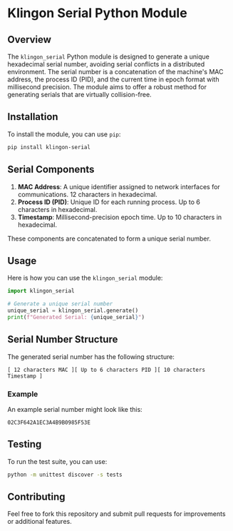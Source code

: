 # Klingon Serial Python Module

## Overview

The `klingon_serial` Python module is designed to generate a unique hexadecimal
serial number, avoiding serial conflicts in a distributed environment. The
serial number is a concatenation of the machine's MAC address, the process ID
(PID), and the current time in epoch format with millisecond precision. The
module aims to offer a robust method for generating serials that are virtually collision-free.

## Installation

To install the module, you can use `pip`:

```bash
pip install klingon-serial
```

## Serial Components

1. **MAC Address**: A unique identifier assigned to network interfaces for communications. 12 characters in hexadecimal.
2. **Process ID (PID)**: Unique ID for each running process. Up to 6 characters in hexadecimal.
3. **Timestamp**: Millisecond-precision epoch time. Up to 10 characters in hexadecimal.

These components are concatenated to form a unique serial number.

## Usage

Here is how you can use the `klingon_serial` module:

```python
import klingon_serial

# Generate a unique serial number
unique_serial = klingon_serial.generate()
print(f"Generated Serial: {unique_serial}")
```

## Serial Number Structure

The generated serial number has the following structure:

```
[ 12 characters MAC ][ Up to 6 characters PID ][ 10 characters Timestamp ]
```

### Example

An example serial number might look like this:

```
02C3F642A1EC3A4B9B0985F53E
```

## Testing

To run the test suite, you can use:

```bash
python -m unittest discover -s tests
```

## Contributing

Feel free to fork this repository and submit pull requests for improvements or additional features.
